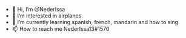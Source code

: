 - 👋 Hi, I’m @NederIssa
- 👀 I’m interested in airplanes.
- 🌱 I’m currently learning spanish, french, mandarin and how to sing.
- 📫 How to reach me NederIssa13#1570

<!---
NederIssa/NederIssa is a ✨ special ✨ repository because its `README.md` (this file) appears on your GitHub profile.
You can click the Preview link to take a look at your changes.
--->
